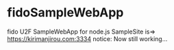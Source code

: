 # fidoSampleWebApp
fido U2F SampleWebApp for node.js SampleSite is=> https://kirimanjirou.com:3334
notice: Now still working...
